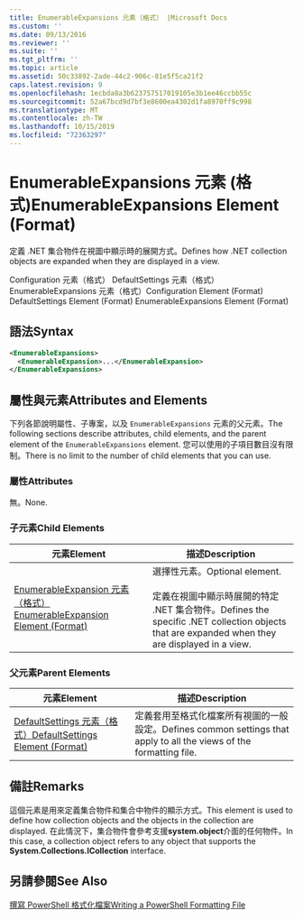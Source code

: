 ```yaml
---
title: EnumerableExpansions 元素（格式） |Microsoft Docs
ms.custom: ''
ms.date: 09/13/2016
ms.reviewer: ''
ms.suite: ''
ms.tgt_pltfrm: ''
ms.topic: article
ms.assetid: 50c33892-2ade-44c2-906c-81e5f5ca21f2
caps.latest.revision: 9
ms.openlocfilehash: 1ecbda8a3b623757517019105e3b1ee46ccbb55c
ms.sourcegitcommit: 52a67bcd9d7bf3e8600ea4302d1fa8970ff9c998
ms.translationtype: MT
ms.contentlocale: zh-TW
ms.lasthandoff: 10/15/2019
ms.locfileid: "72363297"
---
```

# <a name="enumerableexpansions-element-format"></a><span data-ttu-id="632d2-102">EnumerableExpansions 元素 (格式)</span><span class="sxs-lookup"><span data-stu-id="632d2-102">EnumerableExpansions Element (Format)</span></span>

<span data-ttu-id="632d2-103">定義 .NET 集合物件在視圖中顯示時的展開方式。</span><span class="sxs-lookup"><span data-stu-id="632d2-103">Defines how .NET collection objects are expanded when they are displayed in a view.</span></span>

<span data-ttu-id="632d2-104">Configuration 元素（格式） DefaultSettings 元素（格式） EnumerableExpansions 元素（格式）</span><span class="sxs-lookup"><span data-stu-id="632d2-104">Configuration Element (Format) DefaultSettings Element (Format) EnumerableExpansions Element (Format)</span></span>

## <a name="syntax"></a><span data-ttu-id="632d2-105">語法</span><span class="sxs-lookup"><span data-stu-id="632d2-105">Syntax</span></span>

```xml
<EnumerableExpansions>
  <EnumerableExpansion>...</EnumerableExpansion>
</EnumerableExpansions>
```

## <a name="attributes-and-elements"></a><span data-ttu-id="632d2-106">屬性與元素</span><span class="sxs-lookup"><span data-stu-id="632d2-106">Attributes and Elements</span></span>

<span data-ttu-id="632d2-107">下列各節說明屬性、子專案，以及 `EnumerableExpansions` 元素的父元素。</span><span class="sxs-lookup"><span data-stu-id="632d2-107">The following sections describe attributes, child elements, and the parent element of the `EnumerableExpansions` element.</span></span> <span data-ttu-id="632d2-108">您可以使用的子項目數目沒有限制。</span><span class="sxs-lookup"><span data-stu-id="632d2-108">There is no limit to the number of child elements that you can use.</span></span>

### <a name="attributes"></a><span data-ttu-id="632d2-109">屬性</span><span class="sxs-lookup"><span data-stu-id="632d2-109">Attributes</span></span>

<span data-ttu-id="632d2-110">無。</span><span class="sxs-lookup"><span data-stu-id="632d2-110">None.</span></span>

### <a name="child-elements"></a><span data-ttu-id="632d2-111">子元素</span><span class="sxs-lookup"><span data-stu-id="632d2-111">Child Elements</span></span>

|<span data-ttu-id="632d2-112">元素</span><span class="sxs-lookup"><span data-stu-id="632d2-112">Element</span></span>|<span data-ttu-id="632d2-113">描述</span><span class="sxs-lookup"><span data-stu-id="632d2-113">Description</span></span>|
|-------------|-----------------|
|[<span data-ttu-id="632d2-114">EnumerableExpansion 元素（格式）</span><span class="sxs-lookup"><span data-stu-id="632d2-114">EnumerableExpansion Element (Format)</span></span>](./enumerableexpansion-element-format.md)|<span data-ttu-id="632d2-115">選擇性元素。</span><span class="sxs-lookup"><span data-stu-id="632d2-115">Optional element.</span></span><br /><br /> <span data-ttu-id="632d2-116">定義在視圖中顯示時展開的特定 .NET 集合物件。</span><span class="sxs-lookup"><span data-stu-id="632d2-116">Defines the specific .NET collection objects that are expanded when they are displayed in a view.</span></span>|

### <a name="parent-elements"></a><span data-ttu-id="632d2-117">父元素</span><span class="sxs-lookup"><span data-stu-id="632d2-117">Parent Elements</span></span>

|<span data-ttu-id="632d2-118">元素</span><span class="sxs-lookup"><span data-stu-id="632d2-118">Element</span></span>|<span data-ttu-id="632d2-119">描述</span><span class="sxs-lookup"><span data-stu-id="632d2-119">Description</span></span>|
|-------------|-----------------|
|[<span data-ttu-id="632d2-120">DefaultSettings 元素（格式）</span><span class="sxs-lookup"><span data-stu-id="632d2-120">DefaultSettings Element (Format)</span></span>](./defaultsettings-element-format.md)|<span data-ttu-id="632d2-121">定義套用至格式化檔案所有視圖的一般設定。</span><span class="sxs-lookup"><span data-stu-id="632d2-121">Defines common settings that apply to all the views of the formatting file.</span></span>|

## <a name="remarks"></a><span data-ttu-id="632d2-122">備註</span><span class="sxs-lookup"><span data-stu-id="632d2-122">Remarks</span></span>

<span data-ttu-id="632d2-123">這個元素是用來定義集合物件和集合中物件的顯示方式。</span><span class="sxs-lookup"><span data-stu-id="632d2-123">This element is used to define how collection objects and the objects in the collection are displayed.</span></span> <span data-ttu-id="632d2-124">在此情況下，集合物件會參考支援**system.object**介面的任何物件。</span><span class="sxs-lookup"><span data-stu-id="632d2-124">In this case, a collection object refers to any object that supports the  **System.Collections.ICollection** interface.</span></span>

## <a name="see-also"></a><span data-ttu-id="632d2-125">另請參閱</span><span class="sxs-lookup"><span data-stu-id="632d2-125">See Also</span></span>

[<span data-ttu-id="632d2-126">撰寫 PowerShell 格式化檔案</span><span class="sxs-lookup"><span data-stu-id="632d2-126">Writing a PowerShell Formatting File</span></span>](./writing-a-powershell-formatting-file.md)
